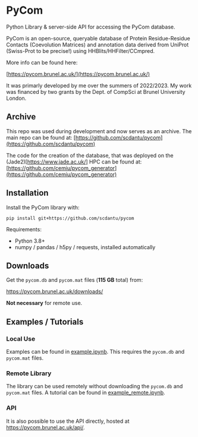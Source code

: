 # PyCom

Python Library & server-side API for accessing the PyCom database.

PyCom is an open-source, queryable database of Protein Residue-Residue Contacts (Coevolution Matrices) and annotation data derived from UniProt (Swiss-Prot to be precise!) using HHBlits/HHFilter/CCmpred.

More info can be found here:

[https://pycom.brunel.ac.uk/](https://pycom.brunel.ac.uk/)

It was primarly developed by me over the summers of 2022/2023. My work was financed by two grants by the Dept. of CompSci at Brunel University London.

## Archive

This repo was used during development and now serves as an archive. The main repo can be found at: [https://github.com/scdantu/pycom](https://github.com/scdantu/pycom)

The code for the creation of the database, that was deployed on the (Jade2)[https://www.jade.ac.uk/] HPC can be found at: [https://github.com/cemiu/pycom_generator](https://github.com/cemiu/pycom_generator)

## Installation

Install the PyCom library with:

`pip install git+https://github.com/scdantu/pycom`

Requirements:
- Python 3.8+
- numpy / pandas / h5py / requests, installed automatically

## Downloads

Get the `pycom.db` and `pycom.mat` files (**115 GB** total) from:

https://pycom.brunel.ac.uk/downloads/

**Not necessary** for remote use.


## Examples / Tutorials

### Local Use

Examples can be found in [example.ipynb](https://github.com/cemiu/pycom/blob/main/example.ipynb).
This requires the `pycom.db` and `pycom.mat` files.

### Remote Library

The library can be used remotely without downloading the `pycom.db` and `pycom.mat` files.
A tutorial can be found in [example_remote.ipynb](https://github.com/cemiu/pycom/blob/main/example.ipynb).

### API

It is also possible to use the API directly, hosted at https://pycom.brunel.ac.uk/api/.

